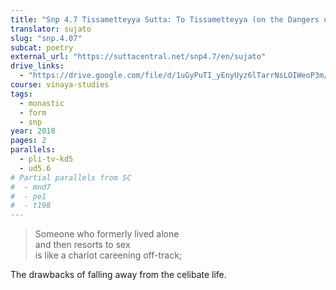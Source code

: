 ```yaml
---
title: "Snp 4.7 Tissametteyya Sutta: To Tissametteyya (on the Dangers of Sex)"
translator: sujato
slug: "snp.4.07"
subcat: poetry
external_url: "https://suttacentral.net/snp4.7/en/sujato"
drive_links:
  - "https://drive.google.com/file/d/1uGyPuTI_yEnyUyz6lTarrNsLOIWeoP3m/view?usp=drivesdk"
course: vinaya-studies
tags:
  - monastic
  - form
  - snp
year: 2018
pages: 2
parallels:
  - pli-tv-kd5
  - ud5.6
# Partial parallels from SC
#  - mnd7
#  - pe1
#  - t198
---
```


> Someone who formerly lived alone  
and then resorts to sex  
is like a chariot careening off-track;

The drawbacks of falling away from the celibate life.

